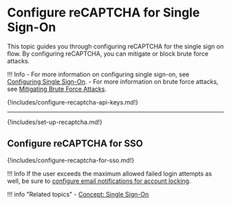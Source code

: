 # Configure reCAPTCHA for Single Sign-On

This topic guides you through configuring reCAPTCHA for the single sign
on flow. By configuring reCAPTCHA, you can mitigate or block brute force
attacks.

!!! Info 
    -   For more information on configuring single sign-on, see [Configuring
    Single Sign-On]({{base_path}}/guides/login/enable-single-sign-on/).
    -   For more information on brute force attacks, see [Mitigating Brute
    Force Attacks]({{base_path}}/deploy/mitigate-attacks/mitigate-brute-force-attacks/).

{!includes/configure-recaptcha-api-keys.md!}


---

{!includes/set-up-recaptcha.md!}

## Configure reCAPTCHA for SSO

{!includes/configure-recaptcha-for-sso.md!}

!!! Info
     If the user exceeds the maximum allowed failed login attempts as well, be sure to [configure email notifications for account locking]({{base_path}}/guides/tenants/email-account-locking).
    

!!! info "Related topics"
    - [Concept: Single Sign-On]({{base_path}}/references/concepts/single-sign-on)
